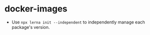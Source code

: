 # docker-images

- Use `npx lerna init --independent` to independently manage each package's version.

